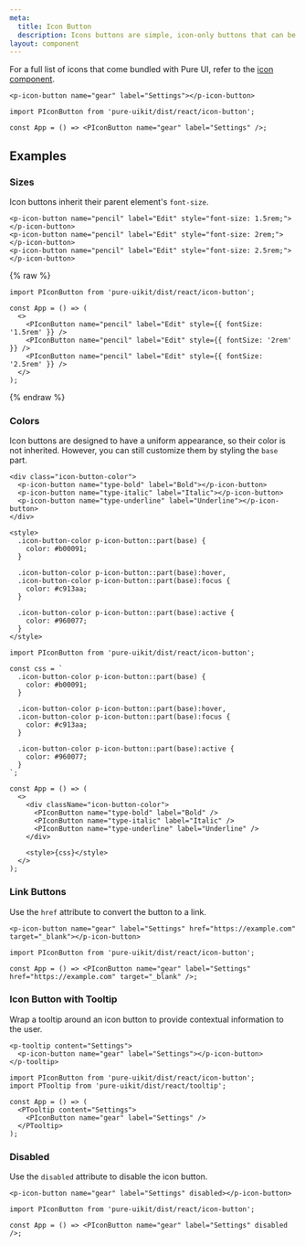 ```yaml
---
meta:
  title: Icon Button
  description: Icons buttons are simple, icon-only buttons that can be used for actions and in toolbars.
layout: component
---
```


For a full list of icons that come bundled with Pure UI, refer to the [icon component](/components/icon).

```html:preview
<p-icon-button name="gear" label="Settings"></p-icon-button>
```

```jsx:react
import PIconButton from 'pure-uikit/dist/react/icon-button';

const App = () => <PIconButton name="gear" label="Settings" />;
```

## Examples

### Sizes

Icon buttons inherit their parent element's `font-size`.

```html:preview
<p-icon-button name="pencil" label="Edit" style="font-size: 1.5rem;"></p-icon-button>
<p-icon-button name="pencil" label="Edit" style="font-size: 2rem;"></p-icon-button>
<p-icon-button name="pencil" label="Edit" style="font-size: 2.5rem;"></p-icon-button>
```

{% raw %}

```jsx:react
import PIconButton from 'pure-uikit/dist/react/icon-button';

const App = () => (
  <>
    <PIconButton name="pencil" label="Edit" style={{ fontSize: '1.5rem' }} />
    <PIconButton name="pencil" label="Edit" style={{ fontSize: '2rem' }} />
    <PIconButton name="pencil" label="Edit" style={{ fontSize: '2.5rem' }} />
  </>
);
```

{% endraw %}

### Colors

Icon buttons are designed to have a uniform appearance, so their color is not inherited. However, you can still customize them by styling the `base` part.

```html:preview
<div class="icon-button-color">
  <p-icon-button name="type-bold" label="Bold"></p-icon-button>
  <p-icon-button name="type-italic" label="Italic"></p-icon-button>
  <p-icon-button name="type-underline" label="Underline"></p-icon-button>
</div>

<style>
  .icon-button-color p-icon-button::part(base) {
    color: #b00091;
  }

  .icon-button-color p-icon-button::part(base):hover,
  .icon-button-color p-icon-button::part(base):focus {
    color: #c913aa;
  }

  .icon-button-color p-icon-button::part(base):active {
    color: #960077;
  }
</style>
```

```jsx:react
import PIconButton from 'pure-uikit/dist/react/icon-button';

const css = `
  .icon-button-color p-icon-button::part(base) {
    color: #b00091;
  }

  .icon-button-color p-icon-button::part(base):hover,
  .icon-button-color p-icon-button::part(base):focus {
    color: #c913aa;
  }

  .icon-button-color p-icon-button::part(base):active {
    color: #960077;
  }
`;

const App = () => (
  <>
    <div className="icon-button-color">
      <PIconButton name="type-bold" label="Bold" />
      <PIconButton name="type-italic" label="Italic" />
      <PIconButton name="type-underline" label="Underline" />
    </div>

    <style>{css}</style>
  </>
);
```

### Link Buttons

Use the `href` attribute to convert the button to a link.

```html:preview
<p-icon-button name="gear" label="Settings" href="https://example.com" target="_blank"></p-icon-button>
```

```jsx:react
import PIconButton from 'pure-uikit/dist/react/icon-button';

const App = () => <PIconButton name="gear" label="Settings" href="https://example.com" target="_blank" />;
```

### Icon Button with Tooltip

Wrap a tooltip around an icon button to provide contextual information to the user.

```html:preview
<p-tooltip content="Settings">
  <p-icon-button name="gear" label="Settings"></p-icon-button>
</p-tooltip>
```

```jsx:react
import PIconButton from 'pure-uikit/dist/react/icon-button';
import PTooltip from 'pure-uikit/dist/react/tooltip';

const App = () => (
  <PTooltip content="Settings">
    <PIconButton name="gear" label="Settings" />
  </PTooltip>
);
```

### Disabled

Use the `disabled` attribute to disable the icon button.

```html:preview
<p-icon-button name="gear" label="Settings" disabled></p-icon-button>
```

```jsx:react
import PIconButton from 'pure-uikit/dist/react/icon-button';

const App = () => <PIconButton name="gear" label="Settings" disabled />;
```
